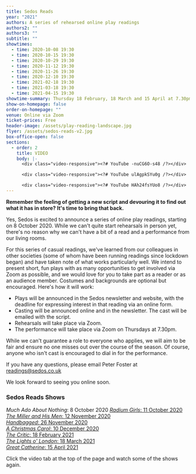 ```yaml
---
title: Sedos Reads
year: "2021"
authors: A series of rehearsed online play readings
authors2: ""
authors3: ""
subtitle: ""
showtimes:
  - time: 2020-10-08 19:30
  - time: 2020-10-15 19:30
  - time: 2020-10-29 19:30
  - time: 2020-11-12 19:30
  - time: 2020-11-26 19:30
  - time: 2020-12-10 19:30
  - time: 2021-02-18 19:30
  - time: 2021-03-18 19:30
  - time: 2021-04-15 19:30
showtime-summary: Thursday 18 February, 18 March and 15 April at 7.30pm
show-on-homepage: false
order-on-homepage: ""
venue: Online via Zoom
ticket-prices: Free
header-image: /assets/play-reading-landscape.jpg
flyer: /assets/sedos-reads-v2.jpg
box-office-open: false
sections:
  - order: 2
    title: VIDEO
    body: |-
      <div class="video-responsive"><?# YouTube -nuCG6O-s48 /?></div>

      <div class="video-responsive"><?# YouTube ulAgpkSYu0g /?></div>

      <div class="video-responsive"><?# YouTube HAh24fsYUo8 /?></div>
---
```

**Remember the feeling of getting a new script and devouring it to find out what it has in store? It's time to bring that back.**

Yes, Sedos is excited to announce a series of online play readings, starting on 8 October 2020. While we can't quite start rehearsals in person yet, there's no reason why we can't have a bit of a read and a performance from our living rooms.

For this series of casual readings, we've learned from our colleagues in other societies (some of whom have been running readings since lockdown began) and have taken note of what works particularly well. We intend to present short, fun plays with as many opportunities to get involved via Zoom as possible, and we would love for you to take part as a reader or as an audience member. Costumes and backgrounds are optional but encouraged. Here's how it will work:

* Plays will be announced in the Sedos newsletter and website, with the deadline for expressing interest in that reading via an online form.
* Casting will be announced online and in the newsletter. The cast will be emailed with the script.
* Rehearsals will take place via Zoom.
* The performance will take place via Zoom on Thursdays at 7.30pm.

While we can't guarantee a role to everyone who applies, we will aim to be fair and ensure no one misses out over the course of the season. Of course, anyone who isn't cast is encouraged to dial in for the performance.

 If you have any questions, please email Peter Foster at [readings@sedos.co.uk](mailto:readings@sedos.co.uk)[](http://r20.rs6.net/tn.jsp?f=001o3_SP7cheDBeX4G67bw5hStGYdO5HvXB0ptJeSKsbxaq5E55SoDoQ-rS2p0ZTbHyTW5G3dWcbdYQs9CRJ7bWSKaADV1Az8MQxK7e3mN8JcgXAAkYtD7lWac5czQ2aAU_5Z_5aADKW2FwgLcsfQUyWZW2ni6Qo8-pRuagxYZ8MCFhVv_L845pQw==&c=u5ghrGBx3MSJeIZDXOYVy5dH45VZCqqHHeHRNrVbUD3GhFp17VMnMg==&ch=KlhiVUVN7kiiGS2tXNwAXhSAgzx3UfswgOg6BljoMg-o9AhuTX91Ig==)

We look forward to seeing you online soon.

### [](https://sedos.co.uk/get-involved)Sedos Reads Shows

*Much Ado About Nothing*: 8 October 2020
[*Radium Girls*: 11 October 2020](https://sedos.co.uk/events/radium-girls)\
[*The Miller and His Men*: 12 November 2020 ](https://sedos.co.uk/news/2020-11-05-the-miller-and-his-men-cast-announced)\
[*Handbagged*: 26 November 2020](https://sedos.co.uk/events/sedos-reads-handbagged)\
[*A Christmas Carol*: 10 December 2020](https://sedos.co.uk/events/sedos-reads-a-christmas-carol)\
[*The Critic*: 18 February 2021 ](https://sedos.co.uk/events/sedos-reads-the-critic)\
[*The Lights o' London*: 18 March 2021](https://sedos.co.uk/events/sedos-reads-the-lights-o-london)\
[*Great Catherine*: 15 April 2021](https://sedos.co.uk/events/sedos-reads-great-catherine)

Click the video tab at the top of the page and watch some of the shows again.